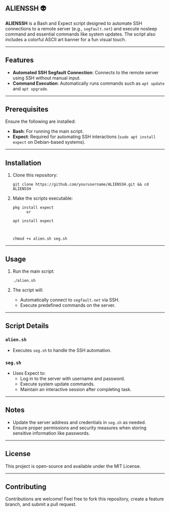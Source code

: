 ## ALIENSSH 👽

**ALIENSSH** is a Bash and Expect script designed to automate SSH connections to a remote server (e.g., `segfault.net`) and execute nosleep command and essential commands like system updates. The script also includes a colorful ASCII art banner for a fun visual touch.

---

## Features

- **Automated SSH Segfault Connection**: Connects to the remote server using SSH without manual input.
- **Command Execution**: Automatically runs commands such as `apt update` and `apt upgrade`.
---

## Prerequisites

Ensure the following are installed:
- **Bash**: For running the main script.
- **Expect**: Required for automating SSH interactions (`sudo apt install expect` on Debian-based systems).

---

## Installation

1. Clone this repository:
   ```
   git clone https://github.com/yourusername/ALIENSSH.git && cd ALIENSSH
   ```

2. Make the scripts executable:
   ```
   pkg install expect
         or

   apt install expect


   
   chmod +x alien.sh seg.sh
   ```

---

## Usage

1. Run the main script:
   ```
   ./alien.sh
   ```

2. The script will:
   - Automatically connect to `segfault.net` via SSH.
   - Execute predefined commands on the server.

---

## Script Details

### `alien.sh`
- Executes `seg.sh` to handle the SSH automation.

### `seg.sh`
- Uses Expect to:
  - Log in to the server with username and password.
  - Execute system update commands.
  - Maintain an interactive session after completing task.

---

## Notes

- Update the server address and credentials in `seg.sh` as needed.
- Ensure proper permissions and security measures when storing sensitive information like passwords.

---

## License

This project is open-source and available under the MIT License.

---

## Contributing

Contributions are welcome! Feel free to fork this repository, create a feature branch, and submit a pull request.
